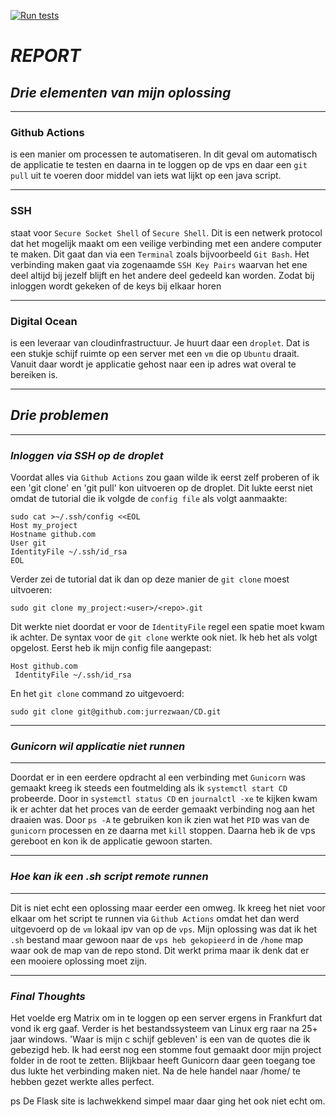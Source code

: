 [![Run tests](https://github.com/jurrezwaan/CD/actions/workflows/run_deploy.yml/badge.svg)](https://github.com/jurrezwaan/CD/actions/workflows/run_deploy.yml)

# ***REPORT***

## ***Drie elementen van mijn oplossing***
---
### **Github Actions** 
is een manier om processen te automatiseren. In dit geval om automatisch de applicatie te testen en daarna in te loggen op de vps en daar een `git pull` uit te voeren door middel van iets wat lijkt op een java script.

---

### **SSH** 
staat voor `Secure Socket Shell` of `Secure Shell`. Dit is een netwerk protocol dat het mogelijk maakt om een veilige verbinding met een andere computer te maken. Dit gaat dan via een `Terminal` zoals bijvoorbeeld `Git Bash`. Het verbinding maken gaat via zogenaamde `SSH Key Pairs` waarvan het ene deel altijd bij jezelf blijft en het andere deel gedeeld kan worden. Zodat bij inloggen wordt gekeken of de keys bij elkaar horen

---

### **Digital Ocean** 
is een leveraar van cloudinfrastructuur. Je huurt daar een `droplet`. Dat is een stukje schijf ruimte op een server met een `vm` die op `Ubuntu` draait. Vanuit daar wordt je applicatie gehost naar een ip adres wat overal te bereiken is.

---

## ***Drie problemen***

---

### ***Inloggen via SSH op de droplet***
Voordat alles via `Github Actions` zou gaan wilde ik eerst zelf proberen of ik een 'git clone' en 'git pull' kon uitvoeren op de droplet. Dit lukte eerst niet omdat de tutorial die ik volgde de `config file` als volgt aanmaakte: 
``` 
sudo cat >~/.ssh/config <<EOL
Host my_project
Hostname github.com
User git
IdentityFile ~/.ssh/id_rsa
EOL
```
Verder zei de tutorial dat ik dan op deze manier de `git clone` moest uitvoeren:
```
sudo git clone my_project:<user>/<repo>.git
```
Dit werkte niet doordat er voor de `IdentityFile` regel een spatie moet kwam ik achter. De syntax voor de `git clone` werkte ook niet. Ik heb het als volgt opgelost. Eerst heb ik mijn config file aangepast:
```
Host github.com
 IdentityFile ~/.ssh/id_rsa
```
En het `git clone` command zo uitgevoerd:
```
sudo git clone git@github.com:jurrezwaan/CD.git
```

---

### ***Gunicorn wil applicatie niet runnen***
---
Doordat er in een eerdere opdracht al een verbinding met `Gunicorn` was gemaakt kreeg ik steeds een foutmelding als ik `systemctl start CD` probeerde. Door in `systemctl status CD` en `journalctl -xe` te kijken kwam ik er achter dat het proces van de eerder gemaakt verbinding nog aan het draaien was. Door `ps -A` te gebruiken kon ik zien wat het `PID` was van de `gunicorn` processen en ze daarna met `kill` stoppen. Daarna heb ik de vps gereboot en kon ik de applicatie gewoon starten.

---
### ***Hoe kan ik een .sh script remote runnen***
---
Dit is niet echt een oplossing maar eerder een omweg. Ik kreeg het niet voor elkaar om het script te runnen via `Github Actions` omdat het dan werd uitgevoerd op de `vm` lokaal ipv van op de `vps`. Mijn oplossing was dat ik het `.sh` bestand maar gewoon naar de `vps heb gekopieerd` in de `/home` map waar ook de map van de repo stond. Dit werkt prima maar ik denk dat er een mooiere oplossing moet zijn.

---

### ***Final Thoughts***
Het voelde erg Matrix om in te loggen op een server ergens in Frankfurt dat vond ik erg gaaf. Verder is het bestandssysteem van Linux erg raar na 25+ jaar windows. 'Waar is mijn c schijf gebleven' is een van de quotes die ik gebezigd heb. Ik had eerst nog een stomme fout gemaakt door mijn project folder in de root te zetten. Blijkbaar heeft Gunicorn daar geen toegang toe dus lukte het verbinding maken niet. Na de hele handel naar /home/ te hebben gezet werkte alles perfect. 

ps
De Flask site is lachwekkend simpel maar daar ging het ook niet echt om.